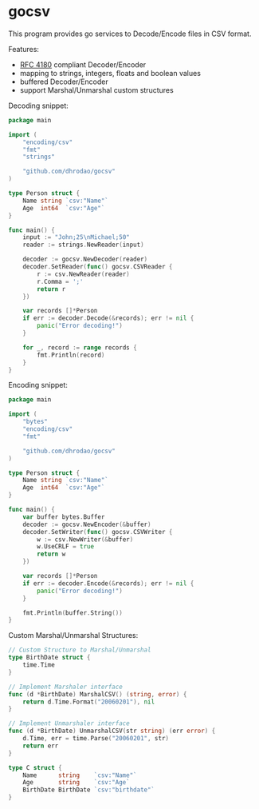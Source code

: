 # gocsv

This program provides go services to Decode/Encode files in CSV format.

Features:
* [RFC 4180](https://datatracker.ietf.org/doc/html/rfc4180) compliant Decoder/Encoder
* mapping to strings, integers, floats and boolean values
* buffered Decoder/Encoder
* support Marshal/Unmarshal custom structures

Decoding snippet:
```go:examples/decode/example_decode.go
package main

import (
	"encoding/csv"
	"fmt"
	"strings"

	"github.com/dhrodao/gocsv"
)

type Person struct {
	Name string `csv:"Name"`
	Age  int64  `csv:"Age"`
}

func main() {
	input := "John;25\nMichael;50"
	reader := strings.NewReader(input)

	decoder := gocsv.NewDecoder(reader)
	decoder.SetReader(func() gocsv.CSVReader {
		r := csv.NewReader(reader)
		r.Comma = ';'
		return r
	})

	var records []*Person
	if err := decoder.Decode(&records); err != nil {
		panic("Error decoding!")
	}

	for _, record := range records {
		fmt.Println(record)
	}
}
```

Encoding snippet:
```go:examples/encode/example_encode.go
package main

import (
	"bytes"
	"encoding/csv"
	"fmt"

	"github.com/dhrodao/gocsv"
)

type Person struct {
	Name string `csv:"Name"`
	Age  int64  `csv:"Age"`
}

func main() {
	var buffer bytes.Buffer
	decoder := gocsv.NewEncoder(&buffer)
	decoder.SetWriter(func() gocsv.CSVWriter {
		w := csv.NewWriter(&buffer)
		w.UseCRLF = true
		return w
	})

	var records []*Person
	if err := decoder.Encode(&records); err != nil {
		panic("Error decoding!")
	}

	fmt.Println(buffer.String())
}
```

Custom Marshal/Unmarshal Structures:
```Go
// Custom Structure to Marshal/Unmarshal
type BirthDate struct {
	time.Time
}

// Implement Marshaler interface
func (d *BirthDate) MarshalCSV() (string, error) {
	return d.Time.Format("20060201"), nil
}

// Implement Unmarshaler interface
func (d *BirthDate) UnmarshalCSV(str string) (err error) {
	d.Time, err = time.Parse("20060201", str)
	return err
}

type C struct {
	Name      string    `csv:"Name"`
	Age       string    `csv:"Age`
	BirthDate BirthDate `csv:"birthdate"`
}
```
